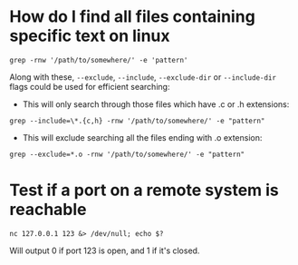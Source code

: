# How do I find all files containing specific text on linux

```
grep -rnw '/path/to/somewhere/' -e 'pattern'
```

Along with these, `--exclude`, `--include`, `--exclude-dir` or `--include-dir` flags could be used for efficient searching:

 - This will only search through those files which have .c or .h extensions:

```
grep --include=\*.{c,h} -rnw '/path/to/somewhere/' -e "pattern"
```

 - This will exclude searching all the files ending with .o extension:

```
grep --exclude=*.o -rnw '/path/to/somewhere/' -e "pattern"
```

# Test if a port on a remote system is reachable 

```
nc 127.0.0.1 123 &> /dev/null; echo $?
```

Will output 0 if port 123 is open, and 1 if it's closed.
